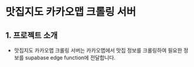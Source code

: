 # 맛집지도 카카오맵 크롤링 서버

## 1. 프로젝트 소개

- 맛집지도 카카오맵 크롤링 서버는 카카오맵에서 맛집 정보를 크롤링하여 필요한 정보를 supabase edge function에 전달합니다.